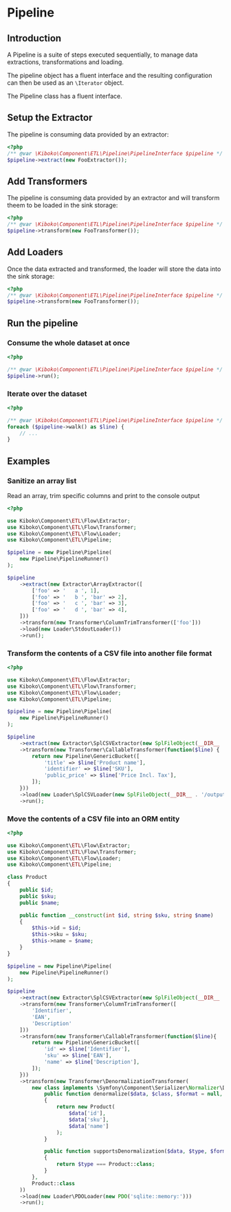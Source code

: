 Pipeline
========

Introduction
------------

A Pipeline is a suite of steps executed sequentially, to manage
data extractions, transformations and loading.

The pipeline object has a fluent interface and the resulting 
configuration can then be used as an `\Iterator` object.

The Pipeline class has a fluent interface.

Setup the Extractor
-------------------

The pipeline is consuming data provided by an extractor:

```php
<?php 
/** @var \Kiboko\Component\ETL\Pipeline\PipelineInterface $pipeline */
$pipeline->extract(new FooExtractor());
```

Add Transformers
----------------

The pipeline is consuming data provided by an extractor and will 
transform theem to be loaded in the sink storage:

```php
<?php 
/** @var \Kiboko\Component\ETL\Pipeline\PipelineInterface $pipeline */
$pipeline->transform(new FooTransformer());
```

Add Loaders
-----------

Once the data extracted and transformed, the loader will store the data
into the sink storage:

```php
<?php 
/** @var \Kiboko\Component\ETL\Pipeline\PipelineInterface $pipeline */
$pipeline->transform(new FooTransformer());
```

Run the pipeline
----------------

### Consume the whole dataset at once

```php
<?php

/** @var \Kiboko\Component\ETL\Pipeline\PipelineInterface $pipeline */
$pipeline->run();
```

### Iterate over the dataset

```php
<?php

/** @var \Kiboko\Component\ETL\Pipeline\PipelineInterface $pipeline */
foreach ($pipeline->walk() as $line) {
    // ...
}
```

Examples
--------

### Sanitize an array list

Read an array, trim specific columns and print to the console output

```php
<?php

use Kiboko\Component\ETL\Flow\Extractor;
use Kiboko\Component\ETL\Flow\Transformer;
use Kiboko\Component\ETL\Flow\Loader;
use Kiboko\Component\ETL\Pipeline;

$pipeline = new Pipeline\Pipeline(
    new Pipeline\PipelineRunner()
);

$pipeline
    ->extract(new Extractor\ArrayExtractor([
        ['foo' => '   a ', 1],
        ['foo' => '   b ', 'bar' => 2],
        ['foo' => '   c ', 'bar' => 3],
        ['foo' => '   d ', 'bar' => 4],
    ]))
    ->transform(new Transformer\ColumnTrimTransformer(['foo']))
    ->load(new Loader\StdoutLoader())
    ->run();

```

### Transform the contents of a CSV file into another file format

```php
<?php

use Kiboko\Component\ETL\Flow\Extractor;
use Kiboko\Component\ETL\Flow\Transformer;
use Kiboko\Component\ETL\Flow\Loader;
use Kiboko\Component\ETL\Pipeline;

$pipeline = new Pipeline\Pipeline(
    new Pipeline\PipelineRunner()
);

$pipeline
    ->extract(new Extractor\SplCSVExtractor(new SplFileObject(__DIR__ . '/input-file.csv', 'r')))
    ->transform(new Transformer\CallableTransformer(function($line) {
        return new Pipeline\GenericBucket([
            'title' => $line['Product name'],
            'identifier' => $line['SKU'],
            'public_price' => $line['Price Incl. Tax'],
        ]);
    }))
    ->load(new Loader\SplCSVLoader(new SplFileObject(__DIR__ . '/output-file.csv', 'w')))
    ->run();

```

### Move the contents of a CSV file into an ORM entity

```php
<?php

use Kiboko\Component\ETL\Flow\Extractor;
use Kiboko\Component\ETL\Flow\Transformer;
use Kiboko\Component\ETL\Flow\Loader;
use Kiboko\Component\ETL\Pipeline;

class Product
{
    public $id;
    public $sku;
    public $name;

    public function __construct(int $id, string $sku, string $name)
    {
        $this->id = $id;
        $this->sku = $sku;
        $this->name = $name;
    }
}

$pipeline = new Pipeline\Pipeline(
    new Pipeline\PipelineRunner()
);

$pipeline
    ->extract(new Extractor\SplCSVExtractor(new SplFileObject(__DIR__ . '/input-file.csv', 'r')))
    ->transform(new Transformer\ColumnTrimTransformer([
        'Identifier',
        'EAN',
        'Description'
    ]))
    ->transform(new Transformer\CallableTransformer(function($line){
        return new Pipeline\GenericBucket([
            'id' => $line['Identifier'],
            'sku' => $line['EAN'],
            'name' => $line['Description'],
        ]);
    }))
    ->transform(new Transformer\DenormalizationTransformer(
        new class implements \Symfony\Component\Serializer\Normalizer\DenormalizerInterface {
            public function denormalize($data, $class, $format = null, array $context = [])
            {
                return new Product(
                    $data['id'],
                    $data['sku'],
                    $data['name']
                );
            }

            public function supportsDenormalization($data, $type, $format = null)
            {
                return $type === Product::class;
            }
        },
        Product::class
    ))
    ->load(new Loader\PDOLoader(new PDO('sqlite::memory:')))
    ->run();

```
